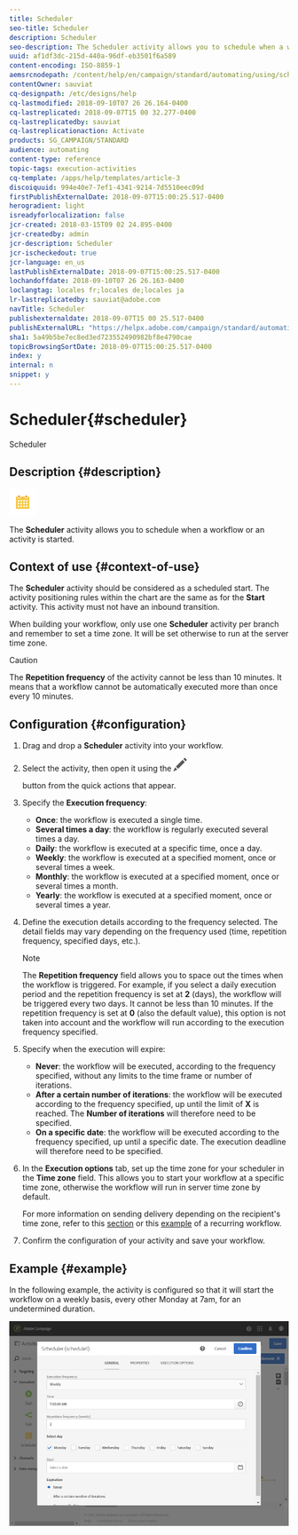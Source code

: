 ```yaml
---
title: Scheduler
seo-title: Scheduler
description: Scheduler
seo-description: The Scheduler activity allows you to schedule when a workflow or an activity is started.
uuid: af1df3dc-215d-440a-96df-eb3501f6a589
content-encoding: ISO-8859-1
aemsrcnodepath: /content/help/en/campaign/standard/automating/using/scheduler
contentOwner: sauviat
cq-designpath: /etc/designs/help
cq-lastmodified: 2018-09-10T07 26 26.164-0400
cq-lastreplicated: 2018-09-07T15 00 32.277-0400
cq-lastreplicatedby: sauviat
cq-lastreplicationaction: Activate
products: SG_CAMPAIGN/STANDARD
audience: automating
content-type: reference
topic-tags: execution-activities
cq-template: /apps/help/templates/article-3
discoiquuid: 994e40e7-7ef1-4341-9214-7d5510eec09d
firstPublishExternalDate: 2018-09-07T15:00:25.517-0400
herogradient: light
isreadyforlocalization: false
jcr-created: 2018-03-15T09 02 24.895-0400
jcr-createdby: admin
jcr-description: Scheduler
jcr-ischeckedout: true
jcr-language: en_us
lastPublishExternalDate: 2018-09-07T15:00:25.517-0400
lochandoffdate: 2018-09-10T07 26 26.163-0400
loclangtag: locales fr;locales de;locales ja
lr-lastreplicatedby: sauviat@adobe.com
navTitle: Scheduler
publishexternaldate: 2018-09-07T15 00 25.517-0400
publishExternalURL: "https://helpx.adobe.com/campaign/standard/automating/using/scheduler.html"
sha1: 5a49b5be7ec8ed3ed723552490982bf8e4790cae
topicBrowsingSortDate: 2018-09-07T15:00:25.517-0400
index: y
internal: n
snippet: y
---
```


# Scheduler{#scheduler}

Scheduler

## Description {#description}

![](assets/scheduler.png)

The **Scheduler** activity allows you to schedule when a workflow or an activity is started.

## Context of use {#context-of-use}

The **Scheduler** activity should be considered as a scheduled start. The activity positioning rules within the chart are the same as for the **Start** activity. This activity must not have an inbound transition.

When building your workflow, only use one **Scheduler** activity per branch and remember to set a time zone. It will be set otherwise to run at the server time zone.

>[!CAUTION]
>
>The **Repetition frequency** of the activity cannot be less than 10 minutes. It means that a workflow cannot be automatically executed more than once every 10 minutes.

## Configuration {#configuration}

1. Drag and drop a **Scheduler** activity into your workflow.
1. Select the activity, then open it using the  ![](assets/edit_darkgrey-24px.png)

   button from the quick actions that appear.
1. Specify the **Execution frequency**:

    * **Once**: the workflow is executed a single time.
    * **Several times a day**: the workflow is regularly executed several times a day.
    * **Daily**: the workflow is executed at a specific time, once a day.
    * **Weekly**: the workflow is executed at a specified moment, once or several times a week.
    * **Monthly**: the workflow is executed at a specified moment, once or several times a month.
    * **Yearly**: the workflow is executed at a specified moment, once or several times a year.

1. Define the execution details according to the frequency selected. The detail fields may vary depending on the frequency used (time, repetition frequency, specified days, etc.).

   >[!NOTE]
   >
   >The **Repetition frequency** field allows you to space out the times when the workflow is triggered. For example, if you select a daily execution period and the repetition frequency is set at **2** (days), the workflow will be triggered every two days. It cannot be less than 10 minutes. If the repetition frequency is set at **0** (also the default value), this option is not taken into account and the workflow will run according to the execution frequency specified.

1. Specify when the execution will expire:

    * **Never**: the workflow will be executed, according to the frequency specified, without any limits to the time frame or number of iterations.
    * **After a certain number of iterations**: the workflow will be executed according to the frequency specified, up until the limit of **X** is reached. The **Number of iterations** will therefore need to be specified.
    * **On a specific date**: the workflow will be executed according to the frequency specified, up until a specific date. The execution deadline will therefore need to be specified.

1. In the **Execution options** tab, set up the time zone for your scheduler in the **Time zone** field. This allows you to start your workflow at a specific time zone, otherwise the workflow will run in server time zone by default.

   For more information on sending delivery depending on the recipient's time zone, refer to this [section](../../sending/using/sending-messages-at-the-recipient-s-time-zone.md) or this [example](../../automating/using/push-notification-delivery.md#sending-a-recurring-push-notification-with-a-workflow) of a recurring workflow.

1. Confirm the configuration of your activity and save your workflow.

## Example {#example}

In the following example, the activity is configured so that it will start the workflow on a weekly basis, every other Monday at 7am, for an undetermined duration.

![](assets/wkf_scheduler_example.png)

